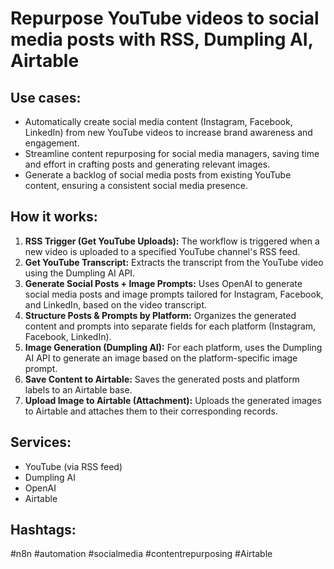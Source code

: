 # Repurpose YouTube videos to social media posts with RSS, Dumpling AI, Airtable

## Use cases:

- Automatically create social media content (Instagram, Facebook, LinkedIn) from new YouTube videos to increase brand awareness and engagement.
- Streamline content repurposing for social media managers, saving time and effort in crafting posts and generating relevant images.
- Generate a backlog of social media posts from existing YouTube content, ensuring a consistent social media presence.

## How it works:

1.  **RSS Trigger (Get YouTube Uploads):** The workflow is triggered when a new video is uploaded to a specified YouTube channel's RSS feed.
2.  **Get YouTube Transcript:** Extracts the transcript from the YouTube video using the Dumpling AI API.
3.  **Generate Social Posts + Image Prompts:** Uses OpenAI to generate social media posts and image prompts tailored for Instagram, Facebook, and LinkedIn, based on the video transcript.
4.  **Structure Posts & Prompts by Platform:** Organizes the generated content and prompts into separate fields for each platform (Instagram, Facebook, LinkedIn).
5.  **Image Generation (Dumpling AI):** For each platform, uses the Dumpling AI API to generate an image based on the platform-specific image prompt.
6.  **Save Content to Airtable:** Saves the generated posts and platform labels to an Airtable base.
7.  **Upload Image to Airtable (Attachment):** Uploads the generated images to Airtable and attaches them to their corresponding records.

## Services:

-   YouTube (via RSS feed)
-   Dumpling AI
-   OpenAI
-   Airtable

## Hashtags:

#n8n #automation #socialmedia #contentrepurposing #Airtable
